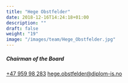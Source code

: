 ```yaml
---
title: "Hege Obstfelder​"
date: 2018-12-16T14:24:18+01:00
description: ""
draft: false
weight: "19"
image: "/images/team/Hege_Obstfelder.jpg"
---
```

##### Chairman of the Board
<a class="phoneto" href="tel:+47 959 98 283"><i class="fas fa-phone"></i>+47 959 98 283</a>
<a class="mailto" href="mailto:hege.obstfelder@diplom-is.no "><i class="fas fa-envelope"></i></i>hege.obstfelder@diplom-is.no</a>